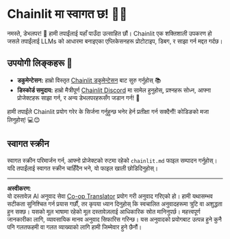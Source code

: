 <!--
CO_OP_TRANSLATOR_METADATA:
{
  "original_hash": "c49526c7abc56b0b5f1e835c1739f18e",
  "translation_date": "2025-08-29T11:06:48+00:00",
  "source_file": "11-agentic-protocols/code_samples/github-mcp/chainlit.md",
  "language_code": "ne"
}
-->
# Chainlit मा स्वागत छ! 🚀🤖

नमस्ते, डेभलपर! 👋 हामी तपाईंलाई यहाँ पाउँदा उत्साहित छौं। Chainlit एक शक्तिशाली उपकरण हो जसले तपाईंलाई LLMs को आधारमा बनाइएका एप्लिकेसनहरू प्रोटोटाइप, डिबग, र साझा गर्न मद्दत गर्दछ।

## उपयोगी लिङ्कहरू 🔗

- **डकुमेन्टेसन:** हाम्रो विस्तृत [Chainlit डकुमेन्टेसन](https://docs.chainlit.io) बाट सुरु गर्नुहोस् 📚  
- **डिस्कोर्ड समुदाय:** हाम्रो मैत्रीपूर्ण [Chainlit Discord](https://discord.gg/k73SQ3FyUh) मा सामेल हुनुहोस्, प्रश्नहरू सोध्न, आफ्ना प्रोजेक्टहरू साझा गर्न, र अन्य डेभलपरहरूसँग जडान गर्न! 💬  

हामी तपाईंले Chainlit प्रयोग गरेर के सिर्जना गर्नुहुन्छ भनेर हेर्न प्रतीक्षा गर्न सक्दैनौं! कोडिङको मजा लिनुहोस्! 💻😊  

## स्वागत स्क्रीन

स्वागत स्क्रीन परिमार्जन गर्न, आफ्नो प्रोजेक्टको रुटमा रहेको `chainlit.md` फाइल सम्पादन गर्नुहोस्। यदि तपाईंलाई स्वागत स्क्रीन चाहिँदैन भने, यो फाइल खाली छोडिदिनुहोस्।  

---

**अस्वीकरण**:  
यो दस्तावेज़ AI अनुवाद सेवा [Co-op Translator](https://github.com/Azure/co-op-translator) प्रयोग गरी अनुवाद गरिएको हो। हामी यथासम्भव सटीकता सुनिश्चित गर्न प्रयास गर्छौं, तर कृपया ध्यान दिनुहोस् कि स्वचालित अनुवादहरूमा त्रुटि वा अशुद्धता हुन सक्छ। यसको मूल भाषामा रहेको मूल दस्तावेज़लाई आधिकारिक स्रोत मानिनुपर्छ। महत्त्वपूर्ण जानकारीका लागि, व्यावसायिक मानव अनुवाद सिफारिस गरिन्छ। यस अनुवादको प्रयोगबाट उत्पन्न हुने कुनै पनि गलतफहमी वा गलत व्याख्याको लागि हामी जिम्मेवार हुने छैनौं।